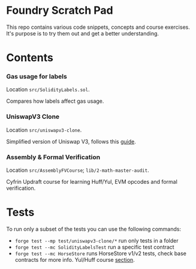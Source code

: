 # Foundry Scratch Pad

This repo contains various code snippets, concepts and course exercises. It's purpose is to try them out and get a better understanding.

# Contents

### Gas usage for labels
Location `src/SolidityLabels.sol`.

Compares how labels affect gas usage.

### UniswapV3 Clone

Location `src/uniswapv3-clone`.

Simplified version of Uniswap V3, follows this [guide](https://uniswapv3book.com/milestone_1/introduction.html).

### Assembly & Formal Verification
Location `src/AssemblyFVCourse`; `lib/2-math-master-audit`.

Cyfrin Updraft course for learning Huff/Yul, EVM opcodes and formal verification.

# Tests

To run only a subset of the tests you can use the following commands:
- `forge test --mp test/uniswapv3-clone/*` run only tests in a folder
- `forge test --mc SolidityLabelsTest` run a specific test contract
- `forge test --mc HorseStore` runs HorseStore v1/v2 tests, check base contracts for more info. Yul/Huff course [section](https://updraft.cyfrin.io/courses/formal-verification/horse-store/huff-yul-opcode).

